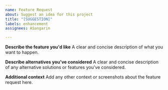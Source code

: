 ```yaml
---
name: Feature Request
about: Suggest an idea for this project
title: "[SUGGESTION]"
labels: enhancement
assignees: ASangarin

---
```


**Describe the feature you'd like**
A clear and concise description of what you want to happen.

**Describe alternatives you've considered**
A clear and concise description of any alternative solutions or features you've considered.

**Additional context**
Add any other context or screenshots about the feature request here.

